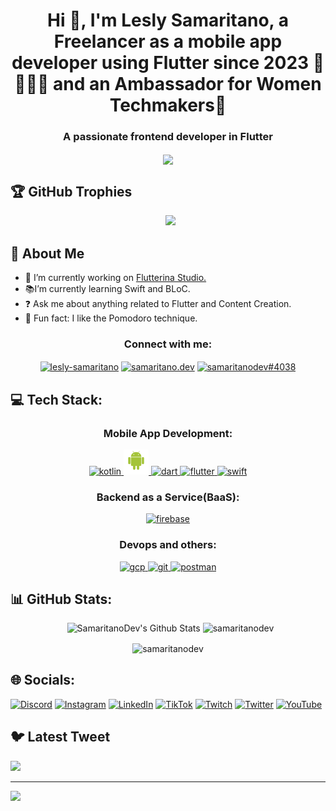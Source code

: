 <!--<img align="center" src="https://user-images.githubusercontent.com/91768959/136720579-5e62a216-7a68-4509-bb6c-08f1f93b8901.gif" width="1000" height="450" /> -->
<!--<img align="center" src="https://user-images.githubusercontent.com/91768959/136721567-c55c78e4-d4f2-487d-b093-f8abcca1bd76.png" width="1000" height="480" /> -->

  <h1 align="center">Hi 👋, I'm Lesly Samaritano, a Freelancer as a mobile app developer using Flutter since 2023 📱👩🏽‍💻 and an Ambassador for Women Techmakers🚀</h1>     <h3 align="center">A passionate frontend developer in Flutter</h3>
     <p align="center">
      <a><img src="https://github.com/SamaritanoDev/SamaritanoDev/assets/91768959/6a2fb19d-dc94-4741-8314-9e4f670f3f0a" align="center" style="width: 100" /></a>
     </p>
  

## 🏆 GitHub Trophies
<p align="center">&nbsp;
  <a><img src="https://github-profile-trophy.vercel.app/?username=SamaritanoDev&row=2&column=3&theme=monokai&no-frame=false&no-bg=false&margin-w=4" /></a>
 </p>
 
## 💫 About Me
- 🔭 I’m currently working on [Flutterina Studio.](https://www.instagram.com/flutterinastudio/)  
-  📚I’m currently learning Swift and BLoC.  
- ❓ Ask me about anything related to Flutter and Content Creation.   
- 💙 Fun fact: I like the Pomodoro technique.  
 <!--- 🤳🏽 My WhatsApp [cellphone](https://wa.me/51960084505?text=Hola) -->

<h3 align="center">Connect with me:</h3>

<p align="center">
<a href="https://linkedin.com/in/lesly-samaritano" target="blank"><img align="center" src="https://raw.githubusercontent.com/rahuldkjain/github-profile-readme-generator/master/src/images/icons/Social/linked-in-alt.svg" alt="lesly-samaritano" height="30" width="40" /></a>
<a href="https://instagram.com/samaritano.dev" target="blank"><img align="center" src="https://raw.githubusercontent.com/rahuldkjain/github-profile-readme-generator/master/src/images/icons/Social/instagram.svg" alt="samaritano.dev" height="30" width="40" /></a>
<a href="https://discord.gg/samaritanodev#4038" target="blank"><img align="center" src="https://raw.githubusercontent.com/rahuldkjain/github-profile-readme-generator/master/src/images/icons/Social/discord.svg" alt="samaritanodev#4038" height="30" width="40" /></a>
</p>

## 💻 Tech Stack:
<h3 align="center">Mobile App Development:</h3>
<p align="center">
<a href="https://kotlinlang.org" target="_blank"> <img src="https://www.vectorlogo.zone/logos/kotlinlang/kotlinlang-icon.svg" alt="kotlin" width="40" height="40"/> </a> 
<a href="https://developer.android.com" target="_blank"> <img src="https://raw.githubusercontent.com/devicons/devicon/master/icons/android/android-original-wordmark.svg" alt="android" width="40" height="40"/> </a>
<a href="https://dart.dev" target="_blank"> <img src="https://www.vectorlogo.zone/logos/dartlang/dartlang-icon.svg" alt="dart" width="40" height="40"/> </a> 
<a href="https://flutter.dev" target="_blank"> <img src="https://www.vectorlogo.zone/logos/flutterio/flutterio-icon.svg" alt="flutter" width="40" height="40"/> </a>
<a href="https://www.swift.com/" target="_blank"> <img src="https://www.vectorlogo.zone/logos/swift/swift-icon.svg" alt="swift" width="40" height="40"/> </a> 
  
  <h3 align="center">Backend as a Service(BaaS):</h3>
<p align="center">
<a href="https://firebase.google.com/" target="_blank"> <img src="https://www.vectorlogo.zone/logos/firebase/firebase-icon.svg" alt="firebase" width="40" height="40"/> </a> 
</p>
<h3 align="center">Devops and others:</h3>
<p align="center">
<a href="https://cloud.google.com" target="_blank"> <img src="https://www.vectorlogo.zone/logos/google_cloud/google_cloud-icon.svg" alt="gcp" width="40" height="40"/> </a> 
<a href="https://git-scm.com/" target="_blank"> <img src="https://www.vectorlogo.zone/logos/git-scm/git-scm-icon.svg" alt="git" width="40" height="40"/> </a> 
<a href="https://postman.com" target="_blank"> <img src="https://www.vectorlogo.zone/logos/getpostman/getpostman-icon.svg" alt="postman" width="40" height="40"/> </a>
</p>

## 📊 GitHub Stats:
<p align="center">&nbsp;
  <a><img  alt="SamaritanoDev's Github Stats" src="https://github-readme-stats.vercel.app/api?username=SamaritanoDev&show_icons=true&theme=monokai" width="450" height="200" /></a>
  <a><img src="https://github-readme-streak-stats.herokuapp.com/?user=samaritanodev&show_icons=true&theme=monokai" alt="samaritanodev" width="450" height="200"/></a>
 </p>

<p align="center"><img align="center" src="https://github-readme-stats.vercel.app/api/top-langs?username=samaritanodev&show_icons=true&theme=monokai" alt="samaritanodev"/></p>

## 🌐 Socials:
[![Discord](https://img.shields.io/badge/Discord-%237289DA.svg?logo=discord&logoColor=white)](https://discord.gg/SamaritanoDev#4038) [![Instagram](https://img.shields.io/badge/Instagram-%23E4405F.svg?logo=Instagram&logoColor=white)](https://instagram.com/flutterinastudio) [![LinkedIn](https://img.shields.io/badge/LinkedIn-%230077B5.svg?logo=linkedin&logoColor=white)](https://linkedin.com/in/samaritanodev) [![TikTok](https://img.shields.io/badge/TikTok-%23000000.svg?logo=TikTok&logoColor=white)](https://tiktok.com/@flutterinastudio) [![Twitch](https://img.shields.io/badge/Twitch-%239146FF.svg?logo=Twitch&logoColor=white)](https://twitch.tv/SamaritanoDev) [![Twitter](https://img.shields.io/badge/Twitter-%231DA1F2.svg?logo=Twitter&logoColor=white)](https://twitter.com/samaritanoayala) [![YouTube](https://img.shields.io/badge/YouTube-%23FF0000.svg?logo=YouTube&logoColor=white)](https://youtube.com/@flutterinastudio) 

## 🐦 Latest Tweet
[![](https://gtce.itsvg.in/api?username=samaritanoayala)](https://github.com/VishwaGauravIn/github-twitter-card-embed)

---
<!-- Proudly created with GPRM ( https://gprm.itsvg.in ) -->
[![](https://visitcount.itsvg.in/api?id=samaritanodev&icon=4&color=10)](https://visitcount.itsvg.in)

